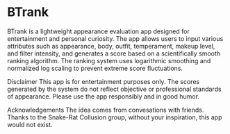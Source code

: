 # BTrank

BTrank is a lightweight appearance evaluation app designed for entertainment and personal curiosity. The app allows users to input various attributes such as appearance, body, outfit, temperament, makeup level, and filter intensity, and generates a score based on a scientifically smooth ranking algorithm. The ranking system uses logarithmic smoothing and normalized log scaling to prevent extreme score fluctuations. 

Disclaimer
This app is for entertainment purposes only. The scores generated by the system do not reflect objective or professional standards of appearance. Please use the app responsibly and in good humor.

Acknowledgements
The idea comes from convesations with friends. Thanks to the Snake-Rat Collusion group, without your inspiration, this app would not exist.
